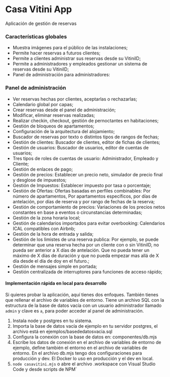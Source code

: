 # Casa Vitini App

Aplicación de gestión de reservas

### Características globales

- Muestra imágenes para el público de las instalaciones;
- Permite hacer reservas a futuros clientes;
- Permite a clientes administrar sus reservas desde su VitiniID;
- Permite a administradores y empleados gestionar un sistema de reservas desde su VitiniID;
- Panel de administración para administradores:

### Panel de administración

- Ver reservas hechas por clientes, aceptarlas o rechazarlas;
- Calendario global por capas;
- Crear reservas desde el panel de administración;
- Modificar, eliminar reservas realizadas;
- Realizar checkin, checkout, gestión de pernoctantes en habitaciones;
- Gestión de bloqueos de apartamentos;
- Configuración de la arquitectura del alojamiento;
- Buscador de reservas por texto o distintos tipos de rangos de fechas;
- Gestión de clientes: Buscador de clientes, editor de fichas de clientes;
- Gestión de usuarios: Buscador de usuarios, editor de cuentas de usuarios;
- Tres tipos de roles de cuentas de usuario: Administrador, Empleado y Cliente;
- Gestión de enlaces de pago;
- Gestión de precios: Establecer un precio neto, simulador de precio final y desglose de impuestos;
- Gestión de Impuestos: Establecer impuesto por tasa o porcentaje;
- Gestión de Ofertas: Ofertas basadas en perfiles combinables: Por número de apartamentos, Por apartamentos específicos, por días de antelación, por días de reserva y por rango de fechas de la reserva;
- Gestión de comportamiento de precios: Variaciones de los precios netos constantes en base a eventos o circunstancias determinadas;
- Gestión de la zona horaria local;
- Gestión de calendarios importados para evitar overbooking: Calendarios ICAL compatibles con Airbnb;
- Gestión de la hora de entrada y salida;
- Gestión de los limistes de una reserva publica: Por ejemplo, se puede determinar que una reserva hecha por un cliente con o sin VitiniID, no pueda ser anterior a X días de antelación. Que no pueda tener un máximo de X días de duración y que no pueda empezar mas allá de X día desde el día de doy en el futuro.;
- Gestión de mensajes simple en portada;
- Gestión centralizada de interruptores para funciones de acceso rápido;

#### Implementación rápida en local para desarrollo

Si quieres probar la aplicación, aquí tienes dos enfoques. También tienes que rellenar el archivo de variables de entorno. Tiene un archivo SQL con la estructura de la base de datos vacía con un usuario administrador llamado `admin` y clave es `a`, para poder acceder al panel de administración.

1. Instala node y postgres en tu sistema.
2. Importa la base de datos vacía de ejemplo en tu servidor postgres, el archivo está en ejemplos/basededatosvacia.sql
3. Configura la conexión con la base de datos en: componentes/db.mjs
4. Escribe los datos de conexión en el archivo de variables de entorno de ejemplo, define también el entorno en el archivo de variables de entorno. En el archivo db.mjs tengo dos configuraciones para producción y dev. El Docker lo uso en producción y el dev en local.
5. `node casavitini.mjs` o abre el archivo .workspace con Visual Studio Code y desde scripts de NPM`

<!--
 ### Anotaciones sobre la idiosincrasia del proyecto
#### Esto ha sido un proyecto profesional en el cual he trabajado como desarrollador con otros miembros del equipo de Casa Vitini para realizar una aplicación diseñada para la gestión de la actividad de la Empresa. Debido a que he tenido que desarrollar una arquitectura global para el proyecto, quiero indicar una serie de puntos:

- Soy consciente que usar funciones flecha impide usar la palabra clave this, porque en este contexto, la función flecha no respeta el contexto de ejecución y this dentro de una función flecha hace referencia al contexto más alto, al objeto global en vez de su contexto local de ejecución. La razón por la que uso tanto este tipo de funciónes es porque me parece muy declarativa y si necesito usar this dentro de una función dentro de un objeto, pues entonces uso una función anónima, sino prefiero usar la función flecha.

- A mí me gustan la jerarquía de objetos aninados. Por eso tanto en el Frontend como en el Backend hay dos objetos masivos. En mi forma de desarrollar esto me ayuda a establecer una pirámide lógica. Entiendo que a otros desarrolladores esto les puede parecer mal. Entiendo que hubiese sido mejor usar un sistema basado en abstracción y archivos externos para declarar esta jerarquía con el sistema de archivos, pero de momento el proyecto no es lo suficientemente grande. Aunque en el futuro si este proyecto se hace más grande entiendo que usar ya objetos supermasivos ya es un poco locura.

- Cuando necesito un componente accesible desde cualquier parte, aquí sí he usado la abstracción por que permite acceder a los componentes desde cualquier contexto. Estoy más acostumbrado a la abstracción basada en módulos ECMASCRIPT ESM en vez de módulos por interfaces que también tiene muchas cosas buenas.

- En JS es una buena práctica usar constantes si los valores no cambian a lo largo de la ejecución y por hacer un código más robusto entre otros aspectos. Según el consenso no escrito, las constantes se escriben en mayúsculas, pero prefiero escribirlas en camellcase porque me parecen más legibles. Entiendo que tampoco es mucho problema porque en js las constantes tienen la palabra reservada const delante y son fácilmente distinguibles. Aparte en ciertos IDES las marcan con colores propios.

- Considero que el proyecto al no ser tan grande no es necesario al menos de momento usar una arquitectura basada en capas, lo digo por el codigo SQL incrustado en el codigo del back, como patrones de arquitecturas limpias. Pero es algo en lo que soy consciente y si es necesario se aplicara en el futuro.
-->

